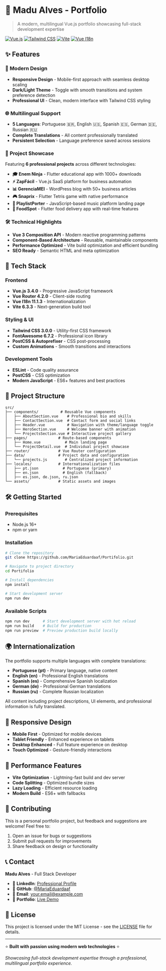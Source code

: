 # 🌟 Madu Alves - Portfolio

> A modern, multilingual Vue.js portfolio showcasing full-stack development expertise

[![Vue.js](https://img.shields.io/badge/Vue.js-3.4.0-4FC08D?style=flat-square&logo=vue.js&logoColor=white)](https://vuejs.org/)
[![Tailwind CSS](https://img.shields.io/badge/Tailwind_CSS-3.0.0-38B2AC?style=flat-square&logo=tailwind-css&logoColor=white)](https://tailwindcss.com/)
[![Vite](https://img.shields.io/badge/Vite-6.3.3-646CFF?style=flat-square&logo=vite&logoColor=white)](https://vitejs.dev/)
[![Vue I18n](https://img.shields.io/badge/Vue_I18n-11.1.3-green?style=flat-square)](https://vue-i18n.intlify.dev/)

## ✨ Features

### 🎨 **Modern Design**
- **Responsive Design** - Mobile-first approach with seamless desktop scaling
- **Dark/Light Theme** - Toggle with smooth transitions and system preference detection
- **Professional UI** - Clean, modern interface with Tailwind CSS styling

### 🌐 **Multilingual Support**
- **5 Languages**: Portuguese 🇧🇷, English 🇺🇸, Spanish 🇪🇸, German 🇩🇪, Russian 🇷🇺
- **Complete Translations** - All content professionally translated
- **Persistent Selection** - Language preference saved across sessions

### 💼 **Project Showcase**
Featuring **6 professional projects** across different technologies:

- **🎓 Enem Ninja** - Flutter educational app with 1000+ downloads
- **⚡ ZapFácil** - Vue.js SaaS platform for business automation
- **📊 GerenciaMEI** - WordPress blog with 50+ business articles
- **🎮 Snaprix** - Flutter Tetris game with native performance
- **🎵 PlaylistPorter** - JavaScript-based music platform landing page
- **🍕 FoodSpot** - Flutter food delivery app with real-time features

### 🛠️ **Technical Highlights**
- **Vue 3 Composition API** - Modern reactive programming patterns
- **Component-Based Architecture** - Reusable, maintainable components
- **Performance Optimized** - Vite build optimization and efficient bundling
- **SEO Ready** - Semantic HTML and meta optimization

## 🚀 Tech Stack

### **Frontend**
- **Vue.js 3.4.0** - Progressive JavaScript framework
- **Vue Router 4.2.0** - Client-side routing
- **Vue I18n 11.1.3** - Internationalization
- **Vite 6.3.3** - Next-generation build tool

### **Styling & UI**
- **Tailwind CSS 3.0.0** - Utility-first CSS framework
- **FontAwesome 6.7.2** - Professional icon library
- **PostCSS & Autoprefixer** - CSS post-processing
- **Custom Animations** - Smooth transitions and interactions

### **Development Tools**
- **ESLint** - Code quality assurance
- **PostCSS** - CSS optimization
- **Modern JavaScript** - ES6+ features and best practices

## 📁 Project Structure

```
src/
├── components/          # Reusable Vue components
│   ├── AboutSection.vue    # Professional bio and skills
│   ├── ContactSection.vue  # Contact form and social links
│   ├── Header.vue          # Navigation with theme/language toggle
│   ├── HeroSection.vue     # Welcome banner with animation
│   └── ProjectsSection.vue # Interactive project gallery
├── pages/              # Route-based components
│   ├── Home.vue           # Main landing page
│   └── ProjectDetail.vue  # Individual project showcase
├── router/             # Vue Router configuration
├── data/               # Project data and configuration
│   └── projects.js        # Centralized project information
├── locales/            # Internationalization files
│   ├── pt.json           # Portuguese (primary)
│   ├── en.json           # English (fallback)
│   ├── es.json, de.json, ru.json
└── assets/             # Static assets and images
```

## 🛠️ Getting Started

### Prerequisites
- Node.js 16+ 
- npm or yarn

### Installation

```bash
# Clone the repository
git clone https://github.com/MariaEduardaaf/Portifolio.git

# Navigate to project directory
cd Portifolio

# Install dependencies
npm install

# Start development server
npm run dev
```

### Available Scripts

```bash
npm run dev      # Start development server with hot reload
npm run build    # Build for production
npm run preview  # Preview production build locally
```

## 🌍 Internationalization

The portfolio supports multiple languages with complete translations:

- **Portuguese (pt)** - Primary language, native content
- **English (en)** - Professional English translations
- **Spanish (es)** - Comprehensive Spanish localization
- **German (de)** - Professional German translations  
- **Russian (ru)** - Complete Russian localization

All content including project descriptions, UI elements, and professional information is fully translated.

## 📱 Responsive Design

- **Mobile First** - Optimized for mobile devices
- **Tablet Friendly** - Enhanced experience on tablets
- **Desktop Enhanced** - Full feature experience on desktop
- **Touch Optimized** - Gesture-friendly interactions

## 🎯 Performance Features

- **Vite Optimization** - Lightning-fast build and dev server
- **Code Splitting** - Optimized bundle sizes
- **Lazy Loading** - Efficient resource loading
- **Modern Build** - ES6+ with fallbacks

## 🤝 Contributing

This is a personal portfolio project, but feedback and suggestions are welcome! Feel free to:

1. Open an issue for bugs or suggestions
2. Submit pull requests for improvements
3. Share feedback on design or functionality

## 📞 Contact

**Madu Alves** - Full Stack Developer

- 💼 **LinkedIn**: [Professional Profile](https://linkedin.com/in/your-linkedin)
- 🐙 **GitHub**: [@MariaEduardaaf](https://github.com/MariaEduardaaf)
- 📧 **Email**: your.email@example.com
- 📱 **Portfolio**: [Live Demo](https://your-portfolio-url.com)

## 📄 License

This project is licensed under the MIT License - see the [LICENSE](LICENSE) file for details.

---

⭐ **Built with passion using modern web technologies** ⭐

*Showcasing full-stack development expertise through a professional, multilingual portfolio experience.*